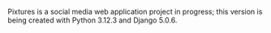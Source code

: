 Pixtures is a social media web application project in progress; this version is being 
created with Python 3.12.3 and Django 5.0.6. 